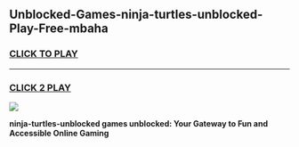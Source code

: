 
## Unblocked-Games-ninja-turtles-unblocked-Play-Free-mbaha
<h3>
<a href="https://premium76.site?title=ninja-turtles-unblocked&ref=21A">CLICK TO PLAY</a></h3>
<hr>

<h3>
<a href="https://premium76.site?title=ninja-turtles-unblocked&ref=21A">CLICK 2 PLAY</a>
  
</h3>

<a href="https://premium76.site?title=ninja-turtles-unblocked&ref=21A"><img src="https://clearcache.store/games.png"></a>


**ninja-turtles-unblocked games unblocked: Your Gateway to Fun and Accessible Online Gaming**
